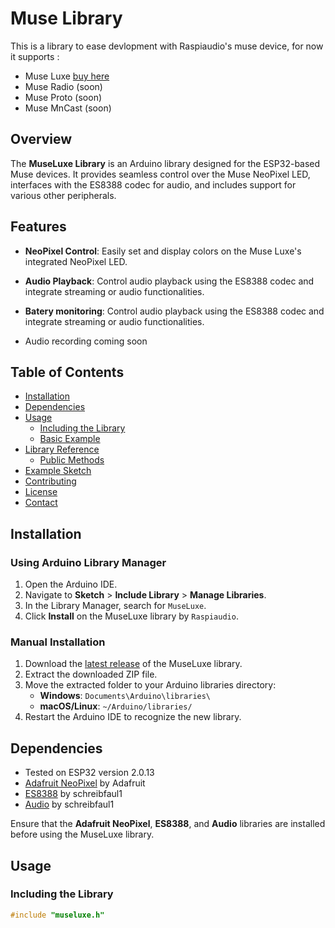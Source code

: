# Muse Library
This is a library to ease devlopment with Raspiaudio's muse device, for now it supports :
- Muse Luxe [buy here]([https://raspiaudio.com/product/esp-muse-luxe])
- Muse Radio (soon)
- Muse Proto (soon)
- Muse MnCast (soon)
  

## Overview

The **MuseLuxe Library** is an Arduino library designed for the ESP32-based Muse devices. It provides seamless control over the Muse  NeoPixel LED, interfaces with the ES8388 codec for audio, and includes support for various other peripherals. 

## Features

- **NeoPixel Control**: Easily set and display colors on the Muse Luxe's integrated NeoPixel LED.
- **Audio Playback**: Control audio playback using the ES8388 codec and integrate streaming or audio functionalities.
- **Batery monitoring**: Control audio playback using the ES8388 codec and integrate streaming or audio functionalities.

- Audio recording coming soon

## Table of Contents

- [Installation](#installation)
- [Dependencies](#dependencies)
- [Usage](#usage)
  - [Including the Library](#including-the-library)
  - [Basic Example](#basic-example)
- [Library Reference](#library-reference)
  - [Public Methods](#public-methods)
- [Example Sketch](#example-sketch)
- [Contributing](#contributing)
- [License](#license)
- [Contact](#contact)

## Installation

### Using Arduino Library Manager

1. Open the Arduino IDE.
2. Navigate to **Sketch** > **Include Library** > **Manage Libraries**.
3. In the Library Manager, search for `MuseLuxe`.
4. Click **Install** on the MuseLuxe library by `Raspiaudio`.

### Manual Installation

1. Download the [latest release](https://github.com/YourUsername/MuseLuxe/releases) of the MuseLuxe library.
2. Extract the downloaded ZIP file.
3. Move the extracted folder to your Arduino libraries directory:
   - **Windows**: `Documents\Arduino\libraries\`
   - **macOS/Linux**: `~/Arduino/libraries/`
4. Restart the Arduino IDE to recognize the new library.

## Dependencies
- Tested on ESP32 version 2.0.13 
- [Adafruit NeoPixel](https://github.com/adafruit/Adafruit_NeoPixel) by Adafruit
- [ES8388](https://github.com/schreibfaul1/es8388) by schreibfaul1
- [Audio](https://github.com/schreibfaul1/ESP32-audioI2S) by schreibfaul1


Ensure that the **Adafruit NeoPixel**, **ES8388**, and **Audio** libraries are installed before using the MuseLuxe library.

## Usage

### Including the Library

```cpp
#include "museluxe.h"


